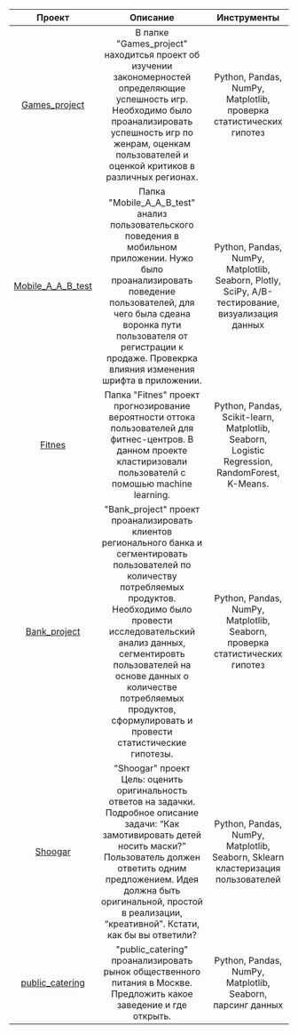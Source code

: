 | Проект | Описание | Инструменты |
| :--------------------: | :---------------------: |:---------------------------:|
| [Games_project](https://github.com/lemytskikh/My-projects/tree/OSN/Games_project) | В папке "Games_project" находитсья проект об изучении закономерностей определяющие успешность игр. Необходимо было проанализировать успешность игр по женрам, оценкам пользователей и оценкой критиков в различных регионах. | Python, Pandas, NumPy, Matplotlib, проверка статистических гипотез |
|[Mobile_A_A_B_test](https://github.com/lemytskikh/My-projects/tree/OSN/Mobile_A_A_B_test) | Папка "Mobile_A_A_B_test" анализ пользовательского поведения в мобильном приложении. Нужо было проанализировать поведение пользователей, для чего была сдеана воронка пути пользователя от регистрации к продаже. Провекрка влияния изменения шрифта в приложении.  | Python, Pandas, NumPy, Matplotlib, Seaborn, Plotly, SciPy, A/B-тестирование, визуализация данных |
|[Fitnes](https://github.com/lemytskikh/My-projects/tree/OSN/Fitnes) |Папка "Fitnes" проект прогнозирование вероятности оттока пользователей для фитнес-центров. В данном проекте кластиризовали пользователй с помошью machine learning.   | Python, Pandas, Scikit-learn, Matplotlib, Seaborn, Logistic Regression, RandomForest, K-Means. |
| [Bank_project](https://github.com/lemytskikh/My-projects/blob/OSN/Banks_project.ipynb) | "Bank_project" проект проанализировать клиентов регионального банка и сегментировать пользователей по количеству потребляемых продуктов. Необходимо было провести исследовательский анализ данных, сегментировть пользователей на основе данных о количестве потребляемых продуктов, сформулировать и провести статистические гипотезы. | Python, Pandas, NumPy, Matplotlib, Seaborn, проверка статистических гипотез |
| [Shoogar](https://github.com/lemytskikh/My-projects/blob/OSN/Shoogar.ipynb) | "Shoogar" проект Цель: оценить оригинальность ответов на задачки. Подробное описание задачи: “Как замотивировать детей носить маски?” Пользователь должен ответить одним предложением. Идея должна быть оригинальной, простой в реализации, “креативной”. Кстати, как бы вы ответили? | Python, Pandas, NumPy, Matplotlib, Seaborn, Sklearn кластеризация пользователей|
| [public_catering](https://github.com/lemytskikh/My-projects/blob/OSN/public_catering.ipynb) | "public_catering" проанализировать рынок общественного питания в Москве. Предложить какое заведение и где открыть.| Python, Pandas, NumPy, Matplotlib, Seaborn, парсинг данных|
